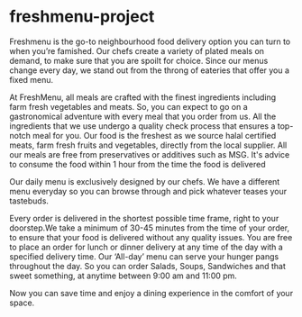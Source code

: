 # freshmenu-project

Freshmenu is the go-to neighbourhood food delivery option you can turn to when you’re famished. Our chefs create a variety of plated meals on demand, to make sure that you are spoilt for choice. Since our menus change every day, we stand out from the throng of eateries that offer you a fixed menu.

At FreshMenu, all meals are crafted with the finest ingredients including farm fresh vegetables and meats. So, you can expect to go on a gastronomical adventure with every meal that you order from us. All the ingredients that we use undergo a quality check process that ensures a top-notch meal for you. Our food is the freshest as we source halal certified meats, farm fresh fruits and vegetables, directly from the local supplier. All our meals are free from preservatives or additives such as MSG. It's advice to consume the food within 1 hour from the time the food is delivered

Our daily menu is exclusively designed by our chefs. We have a different menu everyday so you can browse through and pick whatever teases your tastebuds.

Every order is delivered in the shortest possible time frame, right to your doorstep.We take a minimum of 30-45 minutes from the time of your order, to ensure that your food is delivered without any quality issues. You are free to place an order for lunch or dinner delivery at any time of the day with a specified delivery time. Our ‘All-day’ menu can serve your hunger pangs throughout the day. So you can order Salads, Soups, Sandwiches and that sweet something, at anytime between 9:00 am and 11:00 pm.

Now you can save time and enjoy a dining experience in the comfort of your space.

